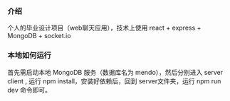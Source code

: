 ### 介绍

个人的毕业设计项目（web聊天应用），技术上使用 react + express + MongoDB + socket.io

### 本地如何运行

首先需启动本地 MongoDB 服务（数据库名为 mendo），然后分别进入 server  client , 运行 npm install，安装好依赖后，回到 server文件夹，运行 npm run dev 命令即可。